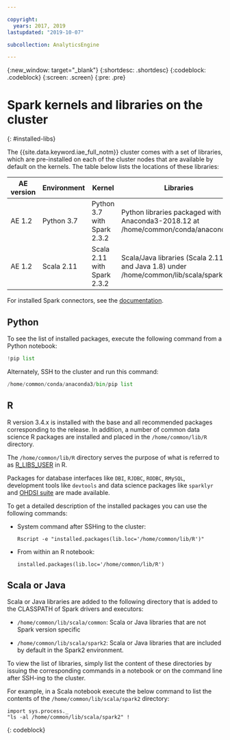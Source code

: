 ```yaml
---

copyright:
  years: 2017, 2019
lastupdated: "2019-10-07"

subcollection: AnalyticsEngine

---
```


<!-- Attribute definitions -->
{:new_window: target="_blank"}
{:shortdesc: .shortdesc}
{:codeblock: .codeblock}
{:screen: .screen}
{:pre: .pre}

# Spark kernels and libraries on the cluster
{: #installed-libs}

The {{site.data.keyword.iae_full_notm}} cluster comes with a set of libraries, which are pre-installed on each of the cluster nodes that are available by default on the kernels. The table below lists the locations of these libraries:

|AE version| Environment | Kernel | Libraries |                 
|-------------|--------|-----------|------------|
|AE 1.2| Python 3.7 |Python 3.7 with Spark 2.3.2 |Python libraries packaged with Anaconda3-2018.12 at /home/common/conda/anaconda3/ |
|AE 1.2| Scala 2.11|Scala 2.11 with Spark 2.3.2 |Scala/Java libraries (Scala 2.11 and Java 1.8) under /home/common/lib/scala/spark2 |

For installed Spark connectors, see the [documentation](/docs/services/AnalyticsEngine?topic=AnalyticsEngine-spark-connectors).

## Python

To see the list of installed packages, execute the following command from a Python notebook:

```python
!pip list
```

Alternately, SSH to the cluster and run this command:

```python
/home/common/conda/anaconda3/bin/pip list
```

## R

R version 3.4.x is installed with the base and all recommended packages corresponding to the release. In addition, a number of common data science R packages are installed and placed in the `/home/common/lib/R` directory.

The `/home/common/lib/R` directory serves the purpose of what is referred to as [R_LIBS_USER](https://stat.ethz.ch/R-manual/R-devel/library/base/html/libPaths.html) in R.

Packages for database interfaces like `DBI`, `RJDBC`, `RODBC`, `RMySQL`, development tools like `devtools` and data science packages like `sparklyr` and [OHDSI suite](https://github.com/OHDSI/) are made available.

To get a detailed description of the installed packages you can use the following commands:

* System command after SSHing to the cluster:

  `Rscript -e "installed.packages(lib.loc='/home/common/lib/R')"`

* From within an R notebook:

  `installed.packages(lib.loc='/home/common/lib/R')`

## Scala or Java

Scala or Java libraries are added to the following directory that is added to the CLASSPATH of Spark drivers and executors:

- `/home/common/lib/scala/common`: Scala or Java libraries that are not Spark version specific

- `/home/common/lib/scala/spark2`: Scala or Java libraries that are included by default in the Spark2 environment.

To view the list of libraries, simply list the content of these directories by issuing the corresponding commands in a notebook or on the command line after SSH-ing to the cluster.

For example, in a Scala notebook execute the below command to list the contents of the `/home/common/lib/scala/spark2` directory:
```
import sys.process._
"ls -al /home/common/lib/scala/spark2" !
```
{: codeblock}
